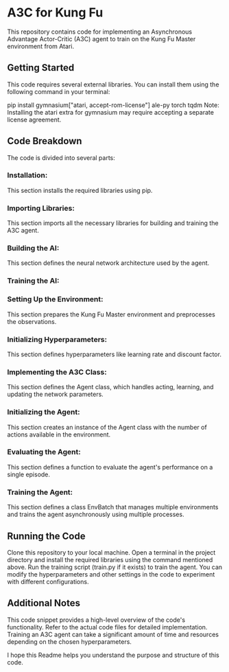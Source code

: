 # A3C for Kung Fu
This repository contains code for implementing an Asynchronous Advantage Actor-Critic (A3C) agent to train on the Kung Fu Master environment from Atari.

## Getting Started
This code requires several external libraries. You can install them using the following command in your terminal:

pip install gymnasium["atari, accept-rom-license"] ale-py torch tqdm
Note: Installing the atari extra for gymnasium may require accepting a separate license agreement.

## Code Breakdown
The code is divided into several parts:

### Installation: 
This section installs the required libraries using pip.
### Importing Libraries: 
This section imports all the necessary libraries for building and training the A3C agent.
### Building the AI: 
This section defines the neural network architecture used by the agent.
### Training the AI:
### Setting Up the Environment: 
This section prepares the Kung Fu Master environment and preprocesses the observations.
### Initializing Hyperparameters: 
This section defines hyperparameters like learning rate and discount factor.
### Implementing the A3C Class: 
This section defines the Agent class, which handles acting, learning, and updating the network parameters.
### Initializing the Agent: 
This section creates an instance of the Agent class with the number of actions available in the environment.
### Evaluating the Agent: 
This section defines a function to evaluate the agent's performance on a single episode.
### Training the Agent: 
This section defines a class EnvBatch that manages multiple environments and trains the agent asynchronously using multiple processes.
## Running the Code
Clone this repository to your local machine.
Open a terminal in the project directory and install the required libraries using the command mentioned above.
Run the training script (train.py if it exists) to train the agent.
You can modify the hyperparameters and other settings in the code to experiment with different configurations.
## Additional Notes
This code snippet provides a high-level overview of the code's functionality. Refer to the actual code files for detailed implementation.
Training an A3C agent can take a significant amount of time and resources depending on the chosen hyperparameters.

I hope this Readme helps you understand the purpose and structure of this code. 
